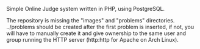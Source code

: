 Simple Online Judge system written in PHP, using PostgreSQL.

The repository is missing the "images" and "problems" directories. 
../problems should be created after the first problem is inserted, if not, you will have to manually create it and give ownership to the same user and group running the HTTP server (http:http for Apache on Arch Linux).
